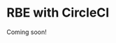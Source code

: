 <!--
{
  "name": "RBE with CircleCI",
  "category": "5f18d21935ec3867907dda03",
  "priority": 800
}
-->
# RBE with CircleCI

Coming soon!